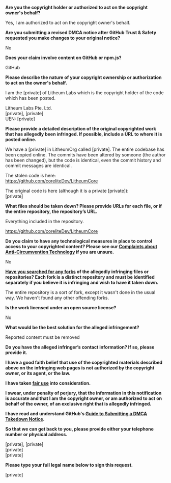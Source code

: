 **Are you the copyright holder or authorized to act on the copyright owner's behalf?**

Yes, I am authorized to act on the copyright owner's behalf.

**Are you submitting a revised DMCA notice after GitHub Trust & Safety requested you make changes to your original notice?**

No

**Does your claim involve content on GitHub or npm.js?**

GitHub

**Please describe the nature of your copyright ownership or authorization to act on the owner's behalf.**

I am the [private] of Litheum Labs which is the copyright holder of the code which has been posted.

Litheum Labs Pte. Ltd.  
[private], [private]  
UEN: [private]  

**Please provide a detailed description of the original copyrighted work that has allegedly been infringed. If possible, include a URL to where it is posted online.**

We have a [private] in LitheumOrg called [private]. The entire codebase has been copied online. The commits have been altered by someone (the author has been changed), but the code is identical, even the commit history and commit messages are identical.

The stolen code is here:  
https://github.com/coreliteDev/LitheumCore

The original code is here (although it is a private [private]):  
[private]  

**What files should be taken down? Please provide URLs for each file, or if the entire repository, the repository’s URL.**

Everything included in the repository.

https://github.com/coreliteDev/LitheumCore

**Do you claim to have any technological measures in place to control access to your copyrighted content? Please see our <a href="https://docs.github.com/articles/guide-to-submitting-a-dmca-takedown-notice#complaints-about-anti-circumvention-technology">Complaints about Anti-Circumvention Technology</a> if you are unsure.**

No

**<a href="https://docs.github.com/articles/dmca-takedown-policy#b-what-about-forks-or-whats-a-fork">Have you searched for any forks</a> of the allegedly infringing files or repositories? Each fork is a distinct repository and must be identified separately if you believe it is infringing and wish to have it taken down.**

The entire repository is a sort of fork, except it wasn't done in the usual way. We haven't found any other offending forks.

**Is the work licensed under an open source license?**

No

**What would be the best solution for the alleged infringement?**

Reported content must be removed

**Do you have the alleged infringer’s contact information? If so, please provide it.**

**I have a good faith belief that use of the copyrighted materials described above on the infringing web pages is not authorized by the copyright owner, or its agent, or the law.**

**I have taken <a href="https://www.lumendatabase.org/topics/22">fair use</a> into consideration.**

**I swear, under penalty of perjury, that the information in this notification is accurate and that I am the copyright owner, or am authorized to act on behalf of the owner, of an exclusive right that is allegedly infringed.**

**I have read and understand GitHub's <a href="https://docs.github.com/articles/guide-to-submitting-a-dmca-takedown-notice/">Guide to Submitting a DMCA Takedown Notice</a>.**

**So that we can get back to you, please provide either your telephone number or physical address.**

[private], [private]  
[private]  
[private]  

**Please type your full legal name below to sign this request.**

[private]
